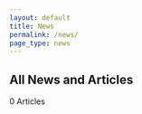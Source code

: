 ```yaml
---
layout: default
title: News
permalink: /news/
page_type: news
---
```


  <main>
    <section id="all-news" class="latest-news-section">
      <h2>All News and Articles</h2>
      <div class="news-grid">
      </div>
      <div class="pagination-controls pagination"></div>
      <div id="image-count">0 Articles</div>
    </section>
  </main>
